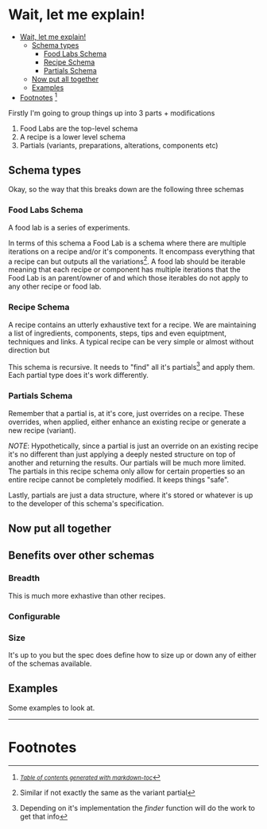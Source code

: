 # Wait, let me explain!

- [Wait, let me explain!](#wait--let-me-explain-)
  * [Schema types](#schema-types)
    + [Food Labs Schema](#food-labs-schema)
    + [Recipe Schema](#recipe-schema)
    + [Partials Schema](#partials-schema)
  * [Now put all together](#now-put-all-together)
  * [Examples](#examples)
- [Footnotes](#footnotes)
[^1]

Firstly I'm going to group things up into 3 parts + modifications

1. Food Labs are the top-level schema
1. A recipe is a lower level schema
1. Partials (variants, preparations, alterations, components etc)

## Schema types
Okay, so the way that this breaks down are the following three schemas

### Food Labs Schema
A food lab is a series of experiments.

In terms of this schema a Food Lab is a schema where there are multiple iterations on a recipe and/or it's components. It encompass everything that a recipe can but outputs all the variations[^2]. A food lab should be iterable meaning that each recipe or component has multiple iterations that the Food Lab is an parent/owner of and which those iterables do not apply to any other recipe or food lab.

### Recipe Schema
A recipe contains an utterly exhaustive text for a recipe. We are maintaining a list of ingredients, components, steps, tips and even equiptment, techniques and links. A typical recipe can be very simple or almost without direction but 

This schema is recursive. It needs to "find" all it's partials[^3] and apply them. Each partial type does it's work differently.

### Partials Schema
Remember that a partial is, at it's core, just overrides on a recipe. These overrides, when applied, either enhance an existing recipe or generate a new recipe (variant).

*_NOTE_*: Hypothetically, since a partial is just an override on an existing recipe it's no different than just applying a deeply nested structure on top of another and returning the results. Our partials will be much more limited. The partials in this recipe schema only allow for certain properties so an entire recipe cannot be completely modified. It keeps things "safe".

Lastly, partials are just a data structure, where it's stored or whatever is up to the developer of this schema's specification.

## Now put all together

## Benefits over other schemas
### Breadth
This is much more exhastive than other recipes. 

### Configurable

### Size
It's up to you but the spec does define how to size up or down any of either of the schemas available.

## Examples
Some examples to look at.

---

# Footnotes
[^1]: <small><i><a href='http://ecotrust-canada.github.io/markdown-toc/'>Table of contents generated with markdown-toc</a></i></small>
[^2]: Similar if not exactly the same as the variant partial
[^3]: Depending on it's implementation the _finder_ function will do the work to get that info
